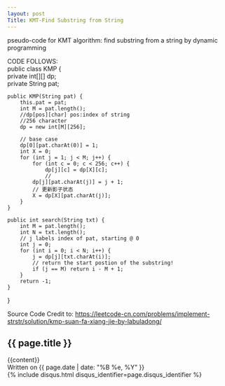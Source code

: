 ```yaml
---
layout: post
Title: KMT-Find Substring from String
---
```

<article class="post">
pseudo-code for KMT algorithm: find substring from a string by dynamic programming
  

  CODE FOLLOWS:  
  public class KMP {  
    private int[][] dp;  
    private String pat;  

    public KMP(String pat) {  
        this.pat = pat;  
        int M = pat.length();  
        //dp[pos][char] pos:index of string  
        //256 character  
        dp = new int[M][256];   
    
        // base case  
        dp[0][pat.charAt(0)] = 1;  
        int X = 0;  
        for (int j = 1; j < M; j++) {  
            for (int c = 0; c < 256; c++) {  
                dp[j][c] = dp[X][c];  
                //  
            dp[j][pat.charAt(j)] = j + 1;  
            // 更新影子状态  
            X = dp[X][pat.charAt(j)];  
        }  
    }  
        
    public int search(String txt) {  
        int M = pat.length();  
        int N = txt.length();  
        // j labels index of pat, starting @ 0  
        int j = 0;  
        for (int i = 0; i < N; i++) {  
            j = dp[j][txt.charAt(i)];  
            // return the start postion of the substring!  
            if (j == M) return i - M + 1;  
        }
        return -1;
    }
}
                              
Source Code Credit to: https://leetcode-cn.com/problems/implement-strstr/solution/kmp-suan-fa-xiang-jie-by-labuladong/ 
  
  
  <h1>{{ page.title }}</h1>
  
  <div class="entry">
    {{content}}
  </div>

  <div class="date">
    Written on {{ page.date | date: "%B %e, %Y" }}
  </div>

  <div class="comments">
    {% include disqus.html disqus_identifier=page.disqus_identifier %}
  </div>
</article>
